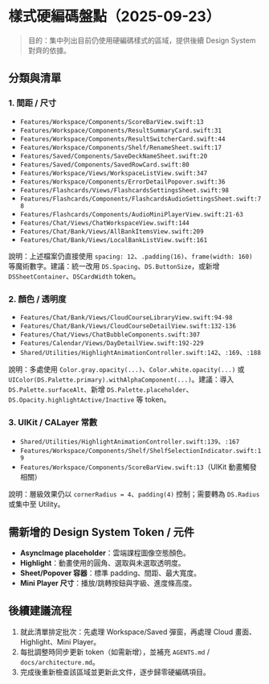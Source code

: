 # 樣式硬編碼盤點（2025-09-23）

> 目的：集中列出目前仍使用硬編碼樣式的區域，提供後續 Design System 對齊的依據。

## 分類與清單

### 1. 間距 / 尺寸
- `Features/Workspace/Components/ScoreBarView.swift:13`
- `Features/Workspace/Components/ResultSummaryCard.swift:31`
- `Features/Workspace/Components/ResultSwitcherCard.swift:44`
- `Features/Workspace/Components/Shelf/RenameSheet.swift:17`
- `Features/Saved/Components/SaveDeckNameSheet.swift:20`
- `Features/Saved/Components/SavedRowCard.swift:80`
- `Features/Workspace/Views/WorkspaceListView.swift:347`
- `Features/Workspace/Components/ErrorDetailPopover.swift:36`
- `Features/Flashcards/Views/FlashcardsSettingsSheet.swift:98`
- `Features/Flashcards/Components/FlashcardsAudioSettingsSheet.swift:78`
- `Features/Flashcards/Components/AudioMiniPlayerView.swift:21-63`
- `Features/Chat/Views/ChatWorkspaceView.swift:144`
- `Features/Chat/Bank/Views/AllBankItemsView.swift:209`
- `Features/Chat/Bank/Views/LocalBankListView.swift:161`

說明：上述檔案仍直接使用 `spacing: 12`、`.padding(16)`、`frame(width: 160)` 等魔術數字。建議：統一改用 `DS.Spacing`、`DS.ButtonSize`，或新增 `DSSheetContainer`、`DSCardWidth` token。

### 2. 顏色 / 透明度
- `Features/Chat/Bank/Views/CloudCourseLibraryView.swift:94-98`
- `Features/Chat/Bank/Views/CloudCourseDetailView.swift:132-136`
- `Features/Chat/Views/ChatBubbleComponents.swift:307`
- `Features/Calendar/Views/DayDetailView.swift:192-229`
- `Shared/Utilities/HighlightAnimationController.swift:142`、`:169`、`:188`

說明：多處使用 `Color.gray.opacity(...)`、`Color.white.opacity(...)` 或 `UIColor(DS.Palette.primary).withAlphaComponent(...)`。建議：導入 `DS.Palette.surfaceAlt`、新增 `DS.Palette.placeholder`、`DS.Opacity.highlightActive/Inactive` 等 token。

### 3. UIKit / CALayer 常數
- `Shared/Utilities/HighlightAnimationController.swift:139`、`:167`
- `Features/Workspace/Components/Shelf/ShelfSelectionIndicator.swift:19`
- `Features/Workspace/Components/ScoreBarView.swift:13`（UIKit 動畫觸發相關）

說明：層級效果仍以 `cornerRadius = 4`、`padding(4)` 控制；需要轉為 `DS.Radius` 或集中至 Utility。

## 需新增的 Design System Token / 元件
- **AsyncImage placeholder**：雲端課程圖像空態顏色。
- **Highlight**：動畫使用的圓角、選取與未選取透明度。
- **Sheet/Popover 容器**：標準 padding、間距、最大寬度。
- **Mini Player 尺寸**：播放/跳轉按鈕與字級、進度條高度。

## 後續建議流程
1. 就此清單排定批次：先處理 Workspace/Saved 彈窗，再處理 Cloud 畫面、Highlight、Mini Player。
2. 每批調整時同步更新 token（如需新增），並補充 `AGENTS.md` / `docs/architecture.md`。
3. 完成後重新檢查該區域並更新此文件，逐步歸零硬編碼項目。
